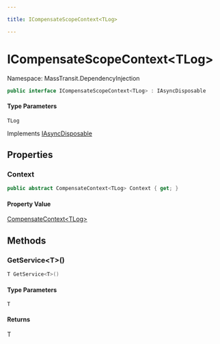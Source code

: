 ```yaml
---

title: ICompensateScopeContext<TLog>

---
```


# ICompensateScopeContext\<TLog\>

Namespace: MassTransit.DependencyInjection

```csharp
public interface ICompensateScopeContext<TLog> : IAsyncDisposable
```

#### Type Parameters

`TLog`<br/>

Implements [IAsyncDisposable](https://learn.microsoft.com/en-us/dotnet/api/system.iasyncdisposable)

## Properties

### **Context**

```csharp
public abstract CompensateContext<TLog> Context { get; }
```

#### Property Value

[CompensateContext\<TLog\>](../../masstransit-abstractions/masstransit/compensatecontext-1)<br/>

## Methods

### **GetService\<T\>()**

```csharp
T GetService<T>()
```

#### Type Parameters

`T`<br/>

#### Returns

T<br/>
